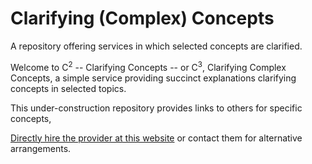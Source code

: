 # Clarifying (Complex) Concepts 
A repository offering services in which selected concepts are clarified.

Welcome to C<sup>2</sup> -- Clarifying Concepts -- or C<sup>3</sup>, Clarifying Complex Concepts, a simple service providing succinct explanations clarifying concepts in selected topics.

This under-construction repository provides links to others for specific concepts,

[Directly hire the provider at this website](https://tinyurl.com/yas7trzy) or contact them for alternative arrangements.
